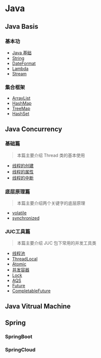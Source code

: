 # Java

## Java Basis
### 基本功
- [Java 基础](./basic/1-basic.md)
- [String](./basic/1-string.md)
- [DateFormat](./basic/1-dateformat.md)
- [Lambda](./basic/1-lambda.md)
- [Stream](./basic/1-stream.md)

### 集合框架
- [ArrayList](./basic/2-arraylist.md)
- [HashMap](./basic/2-hashmap.md)
- [TreeMap](./basic/2-treemap.md)
- [HashSet](./basic/2-hashset.md)


## Java Concurrency
### 基础篇
> 本篇主要介绍 Thread 类的基本使用
- [线程的创建](./concurrent/1-thread-create.md)
- [线程的属性](./concurrent/1-thread-property.md)
- [线程的中断](./concurrent/1-thread-interrupt.md)

### 底层原理篇
> 本篇主要介绍两个关键字的底层原理
- [volatile](./concurrent/2-volatile.md)
- [synchronized](./concurrent/2-synchronized.md)

### JUC工具篇
> 本篇主要介绍 JUC 包下常用的并发工具类
- [线程池](./concurrent/3-ThreadPool.md)
- [ThreadLocal](./concurrent/3-ThreadLocal.md)
- [Atomic](./concurrent/3-atomic.md)
- [并发容器](./concurrent/3-ConcurrentContainer.md)
- [Lock]()
- [AQS]()
- [Future]()
- [CompletableFuture]()

## Java Vitrual Machine


## Spring

### SpringBoot


### SpringCloud
